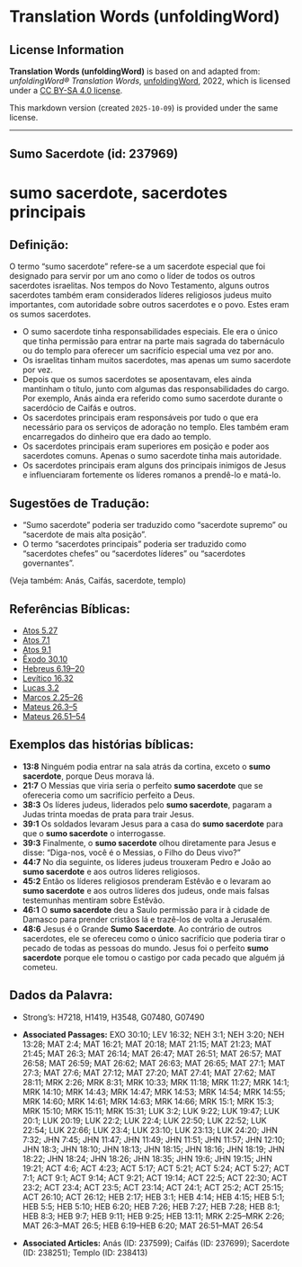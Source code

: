 # Translation Words (unfoldingWord)

## License Information

**Translation Words (unfoldingWord)** is based on and adapted from: _unfoldingWord® Translation Words_, [unfoldingWord](https://unfoldingword.org/utw), 2022, which is licensed under a [CC BY-SA 4.0 license](https://creativecommons.org/licenses/by-sa/4.0/legalcode.en).

This markdown version (created `2025-10-09`) is provided under the same license.



--------------------------------

## Sumo Sacerdote (id: 237969)

sumo sacerdote, sacerdotes principais
=====================================

Definição:
----------

O termo “sumo sacerdote” refere\-se a um sacerdote especial que foi designado para servir por um ano como o líder de todos os outros sacerdotes israelitas. Nos tempos do Novo Testamento, alguns outros sacerdotes também eram considerados líderes religiosos judeus muito importantes, com autoridade sobre outros sacerdotes e o povo. Estes eram os sumos sacerdotes.

* O sumo sacerdote tinha responsabilidades especiais. Ele era o único que tinha permissão para entrar na parte mais sagrada do tabernáculo ou do templo para oferecer um sacrifício especial uma vez por ano.
* Os israelitas tinham muitos sacerdotes, mas apenas um sumo sacerdote por vez.
* Depois que os sumos sacerdotes se aposentavam, eles ainda mantinham o título, junto com algumas das responsabilidades do cargo. Por exemplo, Anás ainda era referido como sumo sacerdote durante o sacerdócio de Caifás e outros.
* Os sacerdotes principais eram responsáveis por tudo o que era necessário para os serviços de adoração no templo. Eles também eram encarregados do dinheiro que era dado ao templo.
* Os sacerdotes principais eram superiores em posição e poder aos sacerdotes comuns. Apenas o sumo sacerdote tinha mais autoridade.
* Os sacerdotes principais eram alguns dos principais inimigos de Jesus e influenciaram fortemente os líderes romanos a prendê\-lo e matá\-lo.

Sugestões de Tradução:
----------------------

* “Sumo sacerdote” poderia ser traduzido como “sacerdote supremo” ou “sacerdote de mais alta posição”.
* O termo “sacerdotes principais” poderia ser traduzido como “sacerdotes chefes” ou “sacerdotes líderes” ou “sacerdotes governantes”.

(Veja também: Anás, Caifás, sacerdote, templo)

Referências Bíblicas:
---------------------

* [Atos 5\.27](https://ref.ly/Acts5:27)
* [Atos 7\.1](https://ref.ly/Acts7:1)
* [Atos 9\.1](https://ref.ly/Acts9:1)
* [Êxodo 30\.10](https://ref.ly/Exod30:10)
* [Hebreus 6\.19–20](https://ref.ly/Heb6:19-Heb6:20)
* [Levítico 16\.32](https://ref.ly/Lev16:32)
* [Lucas 3\.2](https://ref.ly/Luke3:2)
* [Marcos 2\.25–26](https://ref.ly/Mark2:25-Mark2:26)
* [Mateus 26\.3–5](https://ref.ly/Matt26:3-Matt26:5)
* [Mateus 26\.51–54](https://ref.ly/Matt26:51-Matt26:54)

Exemplos das histórias bíblicas:
--------------------------------

* **13:8** Ninguém podia entrar na sala atrás da cortina, exceto o **sumo sacerdote**, porque Deus morava lá.
* **21:7** O Messias que viria seria o perfeito **sumo sacerdote** que se ofereceria como um sacrifício perfeito a Deus.
* **38:3** Os líderes judeus, liderados pelo **sumo sacerdote**, pagaram a Judas trinta moedas de prata para trair Jesus.
* **39:1** Os soldados levaram Jesus para a casa do **sumo sacerdote** para que o **sumo sacerdote** o interrogasse.
* **39:3** Finalmente, o **sumo sacerdote** olhou diretamente para Jesus e disse: “Diga\-nos, você é o Messias, o Filho do Deus vivo?”
* **44:7** No dia seguinte, os líderes judeus trouxeram Pedro e João ao **sumo sacerdote** e aos outros líderes religiosos.
* **45:2** Então os líderes religiosos prenderam Estêvão e o levaram ao **sumo sacerdote** e aos outros líderes dos judeus, onde mais falsas testemunhas mentiram sobre Estêvão.
* **46:1** O **sumo sacerdote** deu a Saulo permissão para ir à cidade de Damasco para prender cristãos lá e trazê\-los de volta a Jerusalém.
* **48:6** Jesus é o Grande **Sumo Sacerdote**. Ao contrário de outros sacerdotes, ele se ofereceu como o único sacrifício que poderia tirar o pecado de todas as pessoas do mundo. Jesus foi o perfeito **sumo sacerdote** porque ele tomou o castigo por cada pecado que alguém já cometeu.

Dados da Palavra:
-----------------

* Strong’s: H7218, H1419, H3548, G07480, G07490

* **Associated Passages:** EXO 30:10; LEV 16:32; NEH 3:1; NEH 3:20; NEH 13:28; MAT 2:4; MAT 16:21; MAT 20:18; MAT 21:15; MAT 21:23; MAT 21:45; MAT 26:3; MAT 26:14; MAT 26:47; MAT 26:51; MAT 26:57; MAT 26:58; MAT 26:59; MAT 26:62; MAT 26:63; MAT 26:65; MAT 27:1; MAT 27:3; MAT 27:6; MAT 27:12; MAT 27:20; MAT 27:41; MAT 27:62; MAT 28:11; MRK 2:26; MRK 8:31; MRK 10:33; MRK 11:18; MRK 11:27; MRK 14:1; MRK 14:10; MRK 14:43; MRK 14:47; MRK 14:53; MRK 14:54; MRK 14:55; MRK 14:60; MRK 14:61; MRK 14:63; MRK 14:66; MRK 15:1; MRK 15:3; MRK 15:10; MRK 15:11; MRK 15:31; LUK 3:2; LUK 9:22; LUK 19:47; LUK 20:1; LUK 20:19; LUK 22:2; LUK 22:4; LUK 22:50; LUK 22:52; LUK 22:54; LUK 22:66; LUK 23:4; LUK 23:10; LUK 23:13; LUK 24:20; JHN 7:32; JHN 7:45; JHN 11:47; JHN 11:49; JHN 11:51; JHN 11:57; JHN 12:10; JHN 18:3; JHN 18:10; JHN 18:13; JHN 18:15; JHN 18:16; JHN 18:19; JHN 18:22; JHN 18:24; JHN 18:26; JHN 18:35; JHN 19:6; JHN 19:15; JHN 19:21; ACT 4:6; ACT 4:23; ACT 5:17; ACT 5:21; ACT 5:24; ACT 5:27; ACT 7:1; ACT 9:1; ACT 9:14; ACT 9:21; ACT 19:14; ACT 22:5; ACT 22:30; ACT 23:2; ACT 23:4; ACT 23:5; ACT 23:14; ACT 24:1; ACT 25:2; ACT 25:15; ACT 26:10; ACT 26:12; HEB 2:17; HEB 3:1; HEB 4:14; HEB 4:15; HEB 5:1; HEB 5:5; HEB 5:10; HEB 6:20; HEB 7:26; HEB 7:27; HEB 7:28; HEB 8:1; HEB 8:3; HEB 9:7; HEB 9:11; HEB 9:25; HEB 13:11; MRK 2:25–MRK 2:26; MAT 26:3–MAT 26:5; HEB 6:19–HEB 6:20; MAT 26:51–MAT 26:54
* **Associated Articles:** Anás (ID: 237599); Caifás (ID: 237699); Sacerdote (ID: 238251); Templo (ID: 238413)

